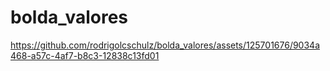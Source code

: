 # bolda_valores



https://github.com/rodrigolcschulz/bolda_valores/assets/125701676/9034a468-a57c-4af7-b8c3-12838c13fd01

